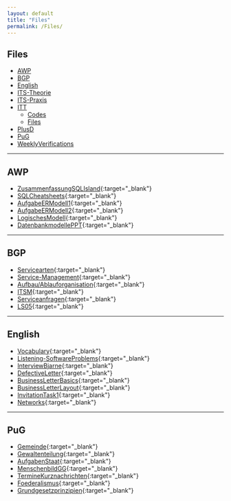 ```yaml
---
layout: default
title: "Files"
permalink: /Files/
---
```


## Files

- [AWP](#awp)
- [BGP](#bgp)
- [English](#english)
- [ITS-Theorie](#its-theorie)
- [ITS-Praxis](#its-praxis)
- [ITT](#itt)
  - [Codes](#codes)
  - [Files](#files)
- [PlusD](#plusd)
- [PuG](#pug)
- [WeeklyVerifications](#weeklyverifications)

---

## AWP

- [ZusammenfassungSQLIsland](../IF11C/AWP/Files/ZusammenfassungSQLIsland.pdf){:target="_blank"}
- [SQLCheatsheets](../IF11C/AWP/Files/SQLCheatsheet.pdf){:target="_blank"}
- [AufgabeERModell1](../IF11C/AWP/Files/Aufgabe1ERModell.pdf){:target="_blank"}
- [AufgabeERModell2](../IF11C/AWP/Files/Aufgabe2ERModell.pdf){:target="_blank"}
- [LogischesModell](../IF11C/AWP/Files/LogischesModell.pdf){:target="_blank"}
- [DatenbankmodellePPT](../IF11C/AWP/Files/Datenbankmodell.pptx){:target="_blank"}

---

## BGP

- [Servicearten](../IF11C/BGP/Files/LS01Servicearten.pdf){:target="_blank"}
- [Service-Management](../IF11C/BGP/Files/LS01ServiceManagement.pdf){:target="_blank"}
- [Aufbau/Ablauforganisation](../IF11C/BGP/Files/LS04.pdf){:target="_blank"}
- [ITSM](../IF11C/BGP/Files/LS03.pdf){:target="_blank"}
- [Serviceanfragen](../IF11C/BGP/Files/LS04.pdf){:target="_blank"}
- [LS05](../IF11C/BGP/Files/LS05.pdf){:target="_blank"}


---

## English

- [Vocabulary](../IF11C/Englisch/Files/Vocabulary.pdf){:target="_blank"}
- [Listening-SoftwareProblems](../IF11C/Englisch/Files/ListeningSoftware.pdf){:target="_blank"}
- [InterviewBjarne](../IF11C/Englisch/Files/InterviewBjarne.pdf){:target="_blank"}
- [DefectiveLetter](../IF11C/Englisch/Files/DefectiveLetter.pdf){:target="_blank"}
- [BusinessLetterBasics](../IF11C/Englisch/Files/BusinessLetterBasics.pdf){:target="_blank"}
- [BusinessLetterLayout](../IF11C/Englisch/Files/LetterLayout.pdf){:target="_blank"}
- [InvitationTask1](../IF11C/Englisch/Files/invitationTask1.pdf){:target="_blank"}
- [Networks](../IF11C/Englisch/Files/Networks_1-5.pdf){:target="_blank"}

---

## PuG

- [Gemeinde](../IF11C/PuG/Files/AB_SK11_Gemeinde.pdf){:target="_blank"}
- [Gewaltenteilung](../IF11C/PuG/Files/AB_SK11_Gewaltenteilung.pdf){:target="_blank"}
- [AufgabenStaat](../IF11C/PuG/Files/Aufgaben_des_Staats__AB.pdf){:target="_blank"}
- [MenschenbildGG](../IF11C/PuG/Files/MenschenbildGG.pdf){:target="_blank"}
- [TermineKurznachrichten](../IF11C/PuG/Files/TermineKurznachrichten.pdf){:target="_blank"}
- [Foederalismus](../IF11C/PuG/Files/Foederalismus.pdf){:target="_blank"}
- [Grundgesetzprinzipien](../IF11C/PuG/Files/Grundgesetzprinzipien.pdf){:target="_blank"}
